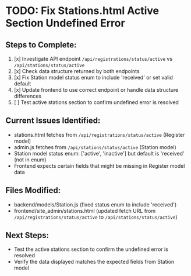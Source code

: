 # TODO: Fix Stations.html Active Section Undefined Error

## Steps to Complete:

1. [x] Investigate API endpoint `/api/registrations/status/active` vs `/api/stations/status/active`
2. [x] Check data structure returned by both endpoints
3. [x] Fix Station model status enum to include 'received' or set valid default
4. [x] Update frontend to use correct endpoint or handle data structure differences
5. [ ] Test active stations section to confirm undefined error is resolved

## Current Issues Identified:
- stations.html fetches from `/api/registrations/status/active` (Register model)
- admin.js fetches from `/api/stations/status/active` (Station model) 
- Station model status enum: ['active', 'inactive'] but default is 'received' (not in enum)
- Frontend expects certain fields that might be missing in Register model data

## Files Modified:
- backend/models/Station.js (fixed status enum to include 'received')
- frontend/site_admin/stations.html (updated fetch URL from `/api/registrations/status/active` to `/api/stations/status/active`)

## Next Steps:
- Test the active stations section to confirm the undefined error is resolved
- Verify the data displayed matches the expected fields from Station model
